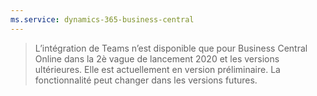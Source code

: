 ```yaml
---
ms.service: dynamics-365-business-central
---
```

> L’intégration de Teams n’est disponible que pour Business Central Online dans la 2è vague de lancement 2020 et les versions ultérieures. Elle est actuellement en version préliminaire. La fonctionnalité peut changer dans les versions futures.